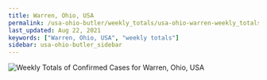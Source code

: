 ```yaml
---
title: Warren, Ohio, USA
permalink: /usa-ohio-butler/weekly_totals/usa-ohio-warren-weekly_totals.html
last_updated: Aug 22, 2021
keywords: ["Warren, Ohio, USA", "weekly totals"]
sidebar: usa-ohio-butler_sidebar
---
```


![Weekly Totals of Confirmed Cases for Warren, Ohio, USA](/covid_tracker/images/graphs/usa-ohio-warren-weekly_totals_graph.png)
